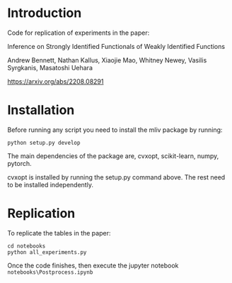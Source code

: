 # Introduction

Code for replication of experiments in the paper:

Inference on Strongly Identified Functionals of Weakly Identified Functions

Andrew Bennett, Nathan Kallus, Xiaojie Mao, Whitney Newey, Vasilis Syrgkanis, Masatoshi Uehara

https://arxiv.org/abs/2208.08291

# Installation

Before running any script you need to install the mliv package by running:

```
python setup.py develop
```

The main dependencies of the package are, cvxopt, scikit-learn, numpy, pytorch.

cvxopt is installed by running the setup.py command above. The rest need to be installed independently.

# Replication

To replicate the tables in the paper:
```
cd notebooks
python all_experiments.py
```

Once the code finishes, then execute the jupyter notebook `notebooks\Postprocess.ipynb`
